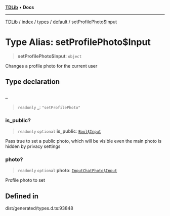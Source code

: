 [**TDLib**](../../../../../../README.md) • **Docs**

***

[TDLib](../../../../../../modules.md) / [index](../../../../../README.md) / [types](../../../README.md) / [default](../README.md) / setProfilePhoto$Input

# Type Alias: setProfilePhoto$Input

> **setProfilePhoto$Input**: `object`

Changes a profile photo for the current user

## Type declaration

### \_

> `readonly` **\_**: `"setProfilePhoto"`

### is\_public?

> `readonly` `optional` **is\_public**: [`Bool$Input`](Bool$Input.md)

Pass true to set a public photo, which will be visible even the main photo is hidden by privacy settings

### photo?

> `readonly` `optional` **photo**: [`InputChatPhoto$Input`](InputChatPhoto$Input.md)

Profile photo to set

## Defined in

dist/generated/types.d.ts:93848
